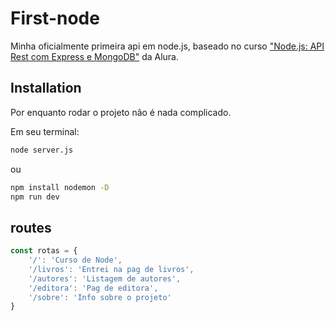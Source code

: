 # First-node

Minha oficialmente primeira api em node.js, baseado no curso ["Node.js: API Rest com Express e MongoDB"](https://cursos.alura.com.br/course/nodejs-api-rest-express-mongodb/) da Alura.

## Installation

Por enquanto rodar o projeto não é nada complicado.

Em seu terminal:
```bash
node server.js
```
ou
```bash
npm install nodemon -D
npm run dev
```


## routes

```javascript
const rotas = {
    '/': 'Curso de Node',
    '/livros': 'Entrei na pag de livros',
    '/autores': 'Listagem de autores',
    '/editora': 'Pag de editora',
    '/sobre': 'Info sobre o projeto'
}
```
